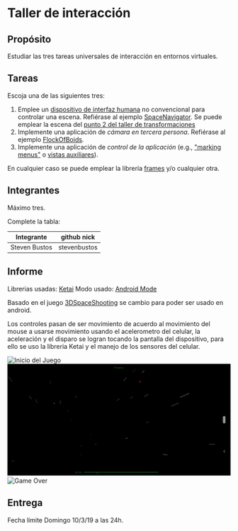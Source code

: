 # Taller de interacción

## Propósito

Estudiar las tres tareas universales de interacción en entornos virtuales.

## Tareas

Escoja una de las siguientes tres:

1. Emplee un [dispositivo de interfaz humana](https://en.wikipedia.org/wiki/Human_interface_device) no convencional para controlar una escena. Refiérase al ejemplo [SpaceNavigator](https://github.com/VisualComputing/frames/tree/master/examples/basics/SpaceNavigator). Se puede emplear la escena del [punto 2 del taller de transformaciones](https://github.com/VisualComputing/Transformations_ws)
2. Implemente una aplicación de _cámara en tercera persona_. Refiérase al ejemplo [FlockOfBoids](https://github.com/VisualComputing/frames/tree/master/examples/demos/FlockOfBoids).
3. Implemente una aplicación de _control de la aplicación_ (e.g., ["marking menus"](https://www.youtube.com/watch?v=twR_yxuHw24) o [vistas auxiliares](https://www.youtube.com/watch?v=Kr6-_NT_olo&feature=youtu.be&t=214)).

En cualquier caso se puede emplear la librería [frames](https://github.com/VisualComputing/frames) y/o cualquier otra.

## Integrantes

Máximo tres.

Complete la tabla:

| Integrante | github nick |
|------------|-------------|
|Steven Bustos|stevenbustos|


## Informe

Librerias usadas: [Ketai](http://ketai.org)
Modo usado: [Android Mode](android.processing.org)

Basado en el juego [3DSpaceShooting](www.openprocessing.org/sketch/21754) se cambio para poder ser usado en android.

Los controles pasan de ser movimiento de acuerdo al movimiento del mouse a usarse movimiento usando el acelerometro del
celular, la aceleración y el disparo se logran tocando la pantalla del dispositivo, para ello se uso la libreria Ketai y el
manejo de los sensores del celular.

![Inicio del Juego](gameStart.jpeg)
![Aceleración](AndroidSpaceShooting/images/acceleration.jpeg)
![Game Over](gameOver.jpeg)

## Entrega

Fecha límite Domingo 10/3/19 a las 24h.
